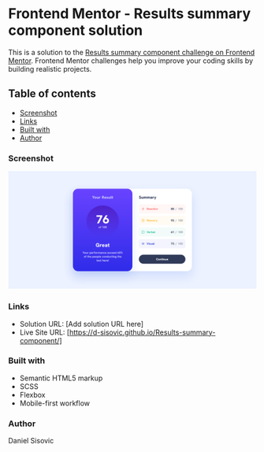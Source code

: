 # Frontend Mentor - Results summary component solution

This is a solution to the [Results summary component challenge on Frontend Mentor](https://www.frontendmentor.io/challenges/results-summary-component-CE_K6s0maV). Frontend Mentor challenges help you improve your coding skills by building realistic projects. 

## Table of contents

  - [Screenshot](#screenshot)
  - [Links](#links)
  - [Built with](#built-with)
  - [Author](#author)

### Screenshot

![](./screenshot.png)

### Links

- Solution URL: [Add solution URL here]
- Live Site URL: [https://d-sisovic.github.io/Results-summary-component/]

### Built with

- Semantic HTML5 markup
- SCSS
- Flexbox
- Mobile-first workflow

### Author

Daniel Sisovic